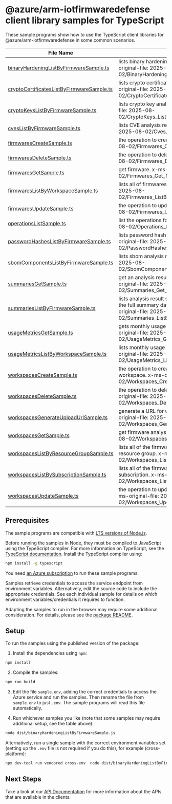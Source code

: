 # @azure/arm-iotfirmwaredefense client library samples for TypeScript

These sample programs show how to use the TypeScript client libraries for @azure/arm-iotfirmwaredefense in some common scenarios.

| **File Name**                                                                       | **Description**                                                                                                                                                                          |
| ----------------------------------------------------------------------------------- | ---------------------------------------------------------------------------------------------------------------------------------------------------------------------------------------- |
| [binaryHardeningListByFirmwareSample.ts][binaryhardeninglistbyfirmwaresample]       | lists binary hardening analysis results of a firmware. x-ms-original-file: 2025-08-02/BinaryHardening_ListByFirmware_MaximumSet_Gen.json                                                 |
| [cryptoCertificatesListByFirmwareSample.ts][cryptocertificateslistbyfirmwaresample] | lists crypto certificate analysis results of a firmware. x-ms-original-file: 2025-08-02/CryptoCertificates_ListByFirmware_MaximumSet_Gen.json                                            |
| [cryptoKeysListByFirmwareSample.ts][cryptokeyslistbyfirmwaresample]                 | lists crypto key analysis results of a firmware. x-ms-original-file: 2025-08-02/CryptoKeys_ListByFirmware_MaximumSet_Gen.json                                                            |
| [cvesListByFirmwareSample.ts][cveslistbyfirmwaresample]                             | lists CVE analysis results of a firmware. x-ms-original-file: 2025-08-02/Cves_ListByFirmware_MaximumSet_Gen.json                                                                         |
| [firmwaresCreateSample.ts][firmwarescreatesample]                                   | the operation to create a firmware. x-ms-original-file: 2025-08-02/Firmwares_Create_MaximumSet_Gen.json                                                                                  |
| [firmwaresDeleteSample.ts][firmwaresdeletesample]                                   | the operation to delete a firmware. x-ms-original-file: 2025-08-02/Firmwares_Delete_MaximumSet_Gen.json                                                                                  |
| [firmwaresGetSample.ts][firmwaresgetsample]                                         | get firmware. x-ms-original-file: 2025-08-02/Firmwares_Get_MaximumSet_Gen.json                                                                                                           |
| [firmwaresListByWorkspaceSample.ts][firmwareslistbyworkspacesample]                 | lists all of firmwares inside a workspace. x-ms-original-file: 2025-08-02/Firmwares_ListByWorkspace_MaximumSet_Gen.json                                                                  |
| [firmwaresUpdateSample.ts][firmwaresupdatesample]                                   | the operation to update firmware. x-ms-original-file: 2025-08-02/Firmwares_Update_MaximumSet_Gen.json                                                                                    |
| [operationsListSample.ts][operationslistsample]                                     | list the operations for the provider x-ms-original-file: 2025-08-02/Operations_List_MaximumSet_Gen.json                                                                                  |
| [passwordHashesListByFirmwareSample.ts][passwordhasheslistbyfirmwaresample]         | lists password hash analysis results of a firmware. x-ms-original-file: 2025-08-02/PasswordHashes_ListByFirmware_MaximumSet_Gen.json                                                     |
| [sbomComponentsListByFirmwareSample.ts][sbomcomponentslistbyfirmwaresample]         | lists sbom analysis results of a firmware. x-ms-original-file: 2025-08-02/SbomComponents_ListByFirmware_MaximumSet_Gen.json                                                              |
| [summariesGetSample.ts][summariesgetsample]                                         | get an analysis result summary of a firmware by name. x-ms-original-file: 2025-08-02/Summaries_Get_MaximumSet_Gen.json                                                                   |
| [summariesListByFirmwareSample.ts][summarieslistbyfirmwaresample]                   | lists analysis result summary names of a firmware. To fetch the full summary data, get that summary by name. x-ms-original-file: 2025-08-02/Summaries_ListByFirmware_MaximumSet_Gen.json |
| [usageMetricsGetSample.ts][usagemetricsgetsample]                                   | gets monthly usage information for a workspace. x-ms-original-file: 2025-08-02/UsageMetrics_Get_MaximumSet_Gen.json                                                                      |
| [usageMetricsListByWorkspaceSample.ts][usagemetricslistbyworkspacesample]           | lists monthly usage information for a workspace. x-ms-original-file: 2025-08-02/UsageMetrics_ListByWorkspace_MaximumSet_Gen.json                                                         |
| [workspacesCreateSample.ts][workspacescreatesample]                                 | the operation to create or update a firmware analysis workspace. x-ms-original-file: 2025-08-02/Workspaces_Create_MaximumSet_Gen.json                                                    |
| [workspacesDeleteSample.ts][workspacesdeletesample]                                 | the operation to delete a firmware analysis workspace. x-ms-original-file: 2025-08-02/Workspaces_Delete_MaximumSet_Gen.json                                                              |
| [workspacesGenerateUploadUrlSample.ts][workspacesgenerateuploadurlsample]           | generate a URL for uploading a firmware image. x-ms-original-file: 2025-08-02/Workspaces_GenerateUploadUrl_MaximumSet_Gen.json                                                           |
| [workspacesGetSample.ts][workspacesgetsample]                                       | get firmware analysis workspace. x-ms-original-file: 2025-08-02/Workspaces_Get_MaximumSet_Gen.json                                                                                       |
| [workspacesListByResourceGroupSample.ts][workspaceslistbyresourcegroupsample]       | lists all of the firmware analysis workspaces in the specified resource group. x-ms-original-file: 2025-08-02/Workspaces_ListByResourceGroup_MaximumSet_Gen.json                         |
| [workspacesListBySubscriptionSample.ts][workspaceslistbysubscriptionsample]         | lists all of the firmware analysis workspaces in the specified subscription. x-ms-original-file: 2025-08-02/Workspaces_ListBySubscription_MaximumSet_Gen.json                            |
| [workspacesUpdateSample.ts][workspacesupdatesample]                                 | the operation to update a firmware analysis workspaces. x-ms-original-file: 2025-08-02/Workspaces_Update_MaximumSet_Gen.json                                                             |

## Prerequisites

The sample programs are compatible with [LTS versions of Node.js](https://github.com/nodejs/release#release-schedule).

Before running the samples in Node, they must be compiled to JavaScript using the TypeScript compiler. For more information on TypeScript, see the [TypeScript documentation][typescript]. Install the TypeScript compiler using:

```bash
npm install -g typescript
```

You need [an Azure subscription][freesub] to run these sample programs.

Samples retrieve credentials to access the service endpoint from environment variables. Alternatively, edit the source code to include the appropriate credentials. See each individual sample for details on which environment variables/credentials it requires to function.

Adapting the samples to run in the browser may require some additional consideration. For details, please see the [package README][package].

## Setup

To run the samples using the published version of the package:

1. Install the dependencies using `npm`:

```bash
npm install
```

2. Compile the samples:

```bash
npm run build
```

3. Edit the file `sample.env`, adding the correct credentials to access the Azure service and run the samples. Then rename the file from `sample.env` to just `.env`. The sample programs will read this file automatically.

4. Run whichever samples you like (note that some samples may require additional setup, see the table above):

```bash
node dist/binaryHardeningListByFirmwareSample.js
```

Alternatively, run a single sample with the correct environment variables set (setting up the `.env` file is not required if you do this), for example (cross-platform):

```bash
npx dev-tool run vendored cross-env  node dist/binaryHardeningListByFirmwareSample.js
```

## Next Steps

Take a look at our [API Documentation][apiref] for more information about the APIs that are available in the clients.

[binaryhardeninglistbyfirmwaresample]: https://github.com/Azure/azure-sdk-for-js/blob/main/sdk/iotfirmwaredefense/arm-iotfirmwaredefense/samples/v2/typescript/src/binaryHardeningListByFirmwareSample.ts
[cryptocertificateslistbyfirmwaresample]: https://github.com/Azure/azure-sdk-for-js/blob/main/sdk/iotfirmwaredefense/arm-iotfirmwaredefense/samples/v2/typescript/src/cryptoCertificatesListByFirmwareSample.ts
[cryptokeyslistbyfirmwaresample]: https://github.com/Azure/azure-sdk-for-js/blob/main/sdk/iotfirmwaredefense/arm-iotfirmwaredefense/samples/v2/typescript/src/cryptoKeysListByFirmwareSample.ts
[cveslistbyfirmwaresample]: https://github.com/Azure/azure-sdk-for-js/blob/main/sdk/iotfirmwaredefense/arm-iotfirmwaredefense/samples/v2/typescript/src/cvesListByFirmwareSample.ts
[firmwarescreatesample]: https://github.com/Azure/azure-sdk-for-js/blob/main/sdk/iotfirmwaredefense/arm-iotfirmwaredefense/samples/v2/typescript/src/firmwaresCreateSample.ts
[firmwaresdeletesample]: https://github.com/Azure/azure-sdk-for-js/blob/main/sdk/iotfirmwaredefense/arm-iotfirmwaredefense/samples/v2/typescript/src/firmwaresDeleteSample.ts
[firmwaresgetsample]: https://github.com/Azure/azure-sdk-for-js/blob/main/sdk/iotfirmwaredefense/arm-iotfirmwaredefense/samples/v2/typescript/src/firmwaresGetSample.ts
[firmwareslistbyworkspacesample]: https://github.com/Azure/azure-sdk-for-js/blob/main/sdk/iotfirmwaredefense/arm-iotfirmwaredefense/samples/v2/typescript/src/firmwaresListByWorkspaceSample.ts
[firmwaresupdatesample]: https://github.com/Azure/azure-sdk-for-js/blob/main/sdk/iotfirmwaredefense/arm-iotfirmwaredefense/samples/v2/typescript/src/firmwaresUpdateSample.ts
[operationslistsample]: https://github.com/Azure/azure-sdk-for-js/blob/main/sdk/iotfirmwaredefense/arm-iotfirmwaredefense/samples/v2/typescript/src/operationsListSample.ts
[passwordhasheslistbyfirmwaresample]: https://github.com/Azure/azure-sdk-for-js/blob/main/sdk/iotfirmwaredefense/arm-iotfirmwaredefense/samples/v2/typescript/src/passwordHashesListByFirmwareSample.ts
[sbomcomponentslistbyfirmwaresample]: https://github.com/Azure/azure-sdk-for-js/blob/main/sdk/iotfirmwaredefense/arm-iotfirmwaredefense/samples/v2/typescript/src/sbomComponentsListByFirmwareSample.ts
[summariesgetsample]: https://github.com/Azure/azure-sdk-for-js/blob/main/sdk/iotfirmwaredefense/arm-iotfirmwaredefense/samples/v2/typescript/src/summariesGetSample.ts
[summarieslistbyfirmwaresample]: https://github.com/Azure/azure-sdk-for-js/blob/main/sdk/iotfirmwaredefense/arm-iotfirmwaredefense/samples/v2/typescript/src/summariesListByFirmwareSample.ts
[usagemetricsgetsample]: https://github.com/Azure/azure-sdk-for-js/blob/main/sdk/iotfirmwaredefense/arm-iotfirmwaredefense/samples/v2/typescript/src/usageMetricsGetSample.ts
[usagemetricslistbyworkspacesample]: https://github.com/Azure/azure-sdk-for-js/blob/main/sdk/iotfirmwaredefense/arm-iotfirmwaredefense/samples/v2/typescript/src/usageMetricsListByWorkspaceSample.ts
[workspacescreatesample]: https://github.com/Azure/azure-sdk-for-js/blob/main/sdk/iotfirmwaredefense/arm-iotfirmwaredefense/samples/v2/typescript/src/workspacesCreateSample.ts
[workspacesdeletesample]: https://github.com/Azure/azure-sdk-for-js/blob/main/sdk/iotfirmwaredefense/arm-iotfirmwaredefense/samples/v2/typescript/src/workspacesDeleteSample.ts
[workspacesgenerateuploadurlsample]: https://github.com/Azure/azure-sdk-for-js/blob/main/sdk/iotfirmwaredefense/arm-iotfirmwaredefense/samples/v2/typescript/src/workspacesGenerateUploadUrlSample.ts
[workspacesgetsample]: https://github.com/Azure/azure-sdk-for-js/blob/main/sdk/iotfirmwaredefense/arm-iotfirmwaredefense/samples/v2/typescript/src/workspacesGetSample.ts
[workspaceslistbyresourcegroupsample]: https://github.com/Azure/azure-sdk-for-js/blob/main/sdk/iotfirmwaredefense/arm-iotfirmwaredefense/samples/v2/typescript/src/workspacesListByResourceGroupSample.ts
[workspaceslistbysubscriptionsample]: https://github.com/Azure/azure-sdk-for-js/blob/main/sdk/iotfirmwaredefense/arm-iotfirmwaredefense/samples/v2/typescript/src/workspacesListBySubscriptionSample.ts
[workspacesupdatesample]: https://github.com/Azure/azure-sdk-for-js/blob/main/sdk/iotfirmwaredefense/arm-iotfirmwaredefense/samples/v2/typescript/src/workspacesUpdateSample.ts
[apiref]: https://learn.microsoft.com/javascript/api/@azure/arm-iotfirmwaredefense?view=azure-node-preview
[freesub]: https://azure.microsoft.com/free/
[package]: https://github.com/Azure/azure-sdk-for-js/tree/main/sdk/iotfirmwaredefense/arm-iotfirmwaredefense/README.md
[typescript]: https://www.typescriptlang.org/docs/home.html
